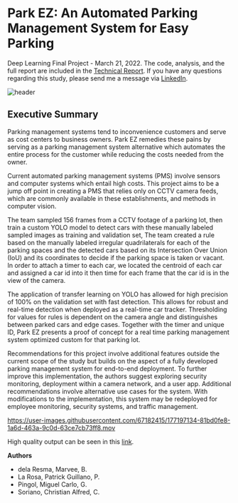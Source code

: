 # Park EZ: An Automated Parking Management System for Easy Parking

Deep Learning Final Project - March 21, 2022. The code, analysis, and the full report are included in the [Technical Report](https://github.com/pgplarosa/Automated-Parking-Management-System-for-Easy-Parking/blob/main/md/Technical_Report.md). If you have any questions regarding this study, please send me a message via  [LinkedIn](https://www.linkedin.com/in/patricklarosa/).

![header](https://user-images.githubusercontent.com/67182415/177184474-c5193c16-54c6-4856-a0cc-3a6acf99221f.PNG)

## Executive Summary

Parking management systems tend to inconvenience customers and serve as cost centers to business owners. Park EZ remedies these pains by serving as a parking management system alternative which automates the entire process for the customer while reducing the costs needed from the owner.

Current automated parking management systems (PMS) involve sensors and computer systems which entail high costs. This project aims to be a jump off point in creating a PMS that relies only on CCTV camera feeds, which are commonly available in these establishments, and methods in computer vision.

The team sampled 156 frames from a CCTV footage of a parking lot, then train a custom YOLO model to detect cars with these manually labeled sampled images as training and validation set, The team created a rule based on the manually labeled irregular quadrilaterals for each of the parking spaces and the detected cars based on its Intersection Over Union (IoU) and its coordinates to decide if the parking space is taken or vacant. In order to attach a timer to each car, we located the centroid of each car and assigned a car id into it then time for each frame that the car id is in the view of the camera.

The application of transfer learning on YOLO has allowed for high precision of 100% on the validation set with fast detection. This allows for robust and real-time detection when deployed as a real-time car tracker. Thresholding for values for rules is dependent on the camera angle and distinguishes between parked cars and edge cases. Together with the timer and unique ID, Park EZ presents a proof of concept for a real time parking management system optimized custom for that parking lot.

Recommendations for this project involve additional features outside the current scope of the study but builds on the aspect of a fully developed parking management system for end-to-end deployment. To further improve this implementation, the authors suggest exploring security monitoring, deployment within a camera network, and a user app. Additional recommendations involve alternative use cases for the system. With modifications to the implementation, this system may be redeployed for employee monitoring, security systems, and traffic management.

https://user-images.githubusercontent.com/67182415/177197134-81bd0fe8-1a6d-463a-9c0d-63ce7cb73ff8.mov

High quality output can be seen in this [link](https://github.com/pgplarosa/Automated-Parking-Management-System-for-Easy-Parking/blob/main/img/parking_cctv_timer.mp4).

**Authors**

* dela Resma, Marvee, B.
* La Rosa, Patrick Guillano, P.
* Pingol, Miguel Carlo, G.
* Soriano, Christian Alfred, C.

